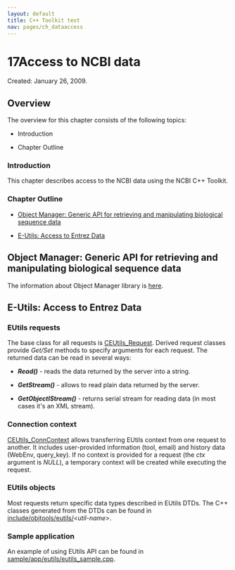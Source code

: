 ```yaml
---
layout: default
title: C++ Toolkit test
nav: pages/ch_dataaccess
---
```


<span class="label">17</span>Access to NCBI data
================================================

Created: January 26, 2009.

Overview
--------

The overview for this chapter consists of the following topics:

-   Introduction

-   Chapter Outline

### Introduction

This chapter describes access to the NCBI data using the NCBI C++ Toolkit.

### Chapter Outline

-   [Object Manager: Generic API for retrieving and manipulating biological sequence data](#object-manager-generic-api-for-retrieving-and-manipulating-biological-sequence-data)

-   [E-Utils: Access to Entrez Data](#e-utils-access-to-entrez-data)

Object Manager: Generic API for retrieving and manipulating biological sequence data
------------------------------------------------------------------------------------

The information about Object Manager library is [here](ch_objmgr.html).

E-Utils: Access to Entrez Data
------------------------------

### EUtils requests

The base class for all requests is [CEUtils\_Request](http://www.ncbi.nlm.nih.gov/IEB/ToolBox/CPP_DOC/lxr/ident?i=CEUtils_Request). Derived request classes provide *Get/Set* methods to specify arguments for each request. The returned data can be read in several ways:

-   <span class="nctnt ncbi-func">***Read()***</span> - reads the data returned by the server into a string.

-   <span class="nctnt ncbi-func">***GetStream()***</span> - allows to read plain data returned by the server.

-   <span class="nctnt ncbi-func">***GetObjectIStream()***</span> - returns serial stream for reading data (in most cases it's an XML stream).

### Connection context

[CEUtils\_ConnContext](http://www.ncbi.nlm.nih.gov/IEB/ToolBox/CPP_DOC/lxr/ident?i=CEUtils_ConnContext) allows transferring EUtils context from one request to another. It includes user-provided information (tool, email) and history data (WebEnv, query\_key). If no context is provided for a request (the *ctx* argument is *NULL*), a temporary context will be created while executing the request.

### EUtils objects

Most requests return specific data types described in EUtils DTDs. The C++ classes generated from the DTDs can be found in [include/objtools/eutils/](http://www.ncbi.nlm.nih.gov/IEB/ToolBox/CPP_DOC/lxr/source/include/objtools/eutils)<span class="nctnt ncbi-path">*\<util-name\>*</span>.

### Sample application

An example of using EUtils API can be found in [sample/app/eutils/eutils\_sample.cpp](http://www.ncbi.nlm.nih.gov/IEB/ToolBox/CPP_DOC/lxr/source/src/sample/app/eutils/eutils_sample.cpp).


